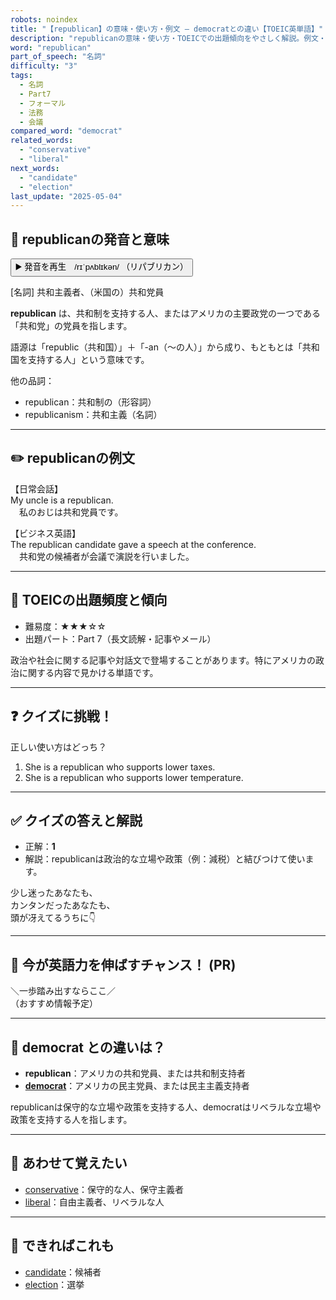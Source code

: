 ```yaml
---
robots: noindex
title: "【republican】の意味・使い方・例文 ― democratとの違い【TOEIC英単語】"
description: "republicanの意味・使い方・TOEICでの出題傾向をやさしく解説。例文・クイズ付きでdemocratとの違いもわかりやすく学べます。"
word: "republican"
part_of_speech: "名詞"
difficulty: "3"
tags:
  - 名詞
  - Part7
  - フォーマル
  - 法務
  - 会議
compared_word: "democrat"
related_words:
  - "conservative"
  - "liberal"
next_words:
  - "candidate"
  - "election"
last_update: "2025-05-04"
---
```


## 🔰 republicanの発音と意味

<button class="play-audio" onclick="playTTS('republican')">
  <span class="play-audio-main">
    ▶️ 発音を再生　/rɪˈpʌblɪkən/
  </span>
  <span class="play-audio-sub">
    （リパブリカン）
  </span>
</button>

[名詞] 共和主義者、（米国の）共和党員

**republican** は、共和制を支持する人、またはアメリカの主要政党の一つである「共和党」の党員を指します。

語源は「republic（共和国）」＋「-an（～の人）」から成り、もともとは「共和国を支持する人」という意味です。

他の品詞：  
- republican：共和制の（形容詞）
- republicanism：共和主義（名詞）

---

## ✏️ republicanの例文

【日常会話】  
My uncle is a republican.  
　私のおじは共和党員です。

【ビジネス英語】  
The republican candidate gave a speech at the conference.  
　共和党の候補者が会議で演説を行いました。

---

## 🎯 TOEICの出題頻度と傾向

- 難易度：★★★☆☆
- 出題パート：Part 7（長文読解・記事やメール）

政治や社会に関する記事や対話文で登場することがあります。特にアメリカの政治に関する内容で見かける単語です。

---

## ❓ クイズに挑戦！

正しい使い方はどっち？

1. She is a republican who supports lower taxes.  
2. She is a republican who supports lower temperature.

---

## ✅ クイズの答えと解説

- 正解：**1**
- 解説：republicanは政治的な立場や政策（例：減税）と結びつけて使います。

少し迷ったあなたも、  
カンタンだったあなたも、  
頭が冴えてるうちに👇️

---

## 🚀 今が英語力を伸ばすチャンス！ (PR)

<div class="info-center">
＼一歩踏み出すならここ／<br>  
（おすすめ情報予定）
</div>

---

## 🤔  democrat との違いは？

- **republican**：アメリカの共和党員、または共和制支持者
- **[democrat](/democrat)**：アメリカの民主党員、または民主主義支持者

republicanは保守的な立場や政策を支持する人、democratはリベラルな立場や政策を支持する人を指します。

---

## 🧩 あわせて覚えたい

- [conservative](/conservative)：保守的な人、保守主義者
- [liberal](/liberal)：自由主義者、リベラルな人

---

## 📖 できればこれも

- [candidate](/candidate)：候補者
- [election](/election)：選挙

<!-- cvid: aid08_bid20 -->
